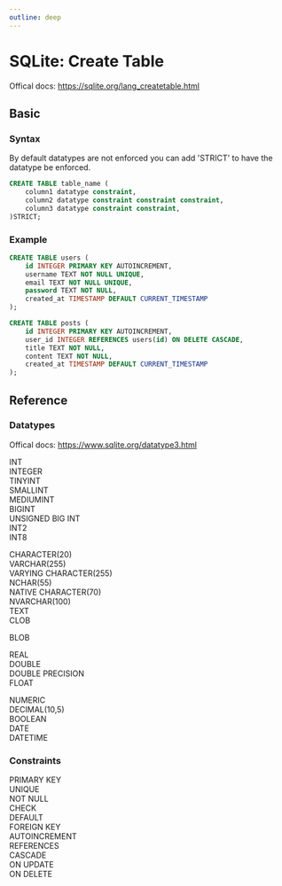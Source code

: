 ```yaml
---
outline: deep
---
```


# SQLite: Create Table
Offical docs: https://sqlite.org/lang_createtable.html

## Basic
### Syntax
By default datatypes are not enforced you can add 'STRICT' to have the datatype be enforced.
```sql
CREATE TABLE table_name (
    column1 datatype constraint, 
    column2 datatype constraint constraint constraint, 
    column3 datatype constraint constraint,
)STRICT;
```

### Example
```sql
CREATE TABLE users (
    id INTEGER PRIMARY KEY AUTOINCREMENT,
    username TEXT NOT NULL UNIQUE,
    email TEXT NOT NULL UNIQUE,
    password TEXT NOT NULL,
    created_at TIMESTAMP DEFAULT CURRENT_TIMESTAMP
);

CREATE TABLE posts (
    id INTEGER PRIMARY KEY AUTOINCREMENT,
    user_id INTEGER REFERENCES users(id) ON DELETE CASCADE,
    title TEXT NOT NULL,
    content TEXT NOT NULL,
    created_at TIMESTAMP DEFAULT CURRENT_TIMESTAMP
);
```

## Reference
### Datatypes
Offical docs: https://www.sqlite.org/datatype3.html

INT<br>
INTEGER<br>
TINYINT<br>
SMALLINT<br>
MEDIUMINT<br>
BIGINT<br>
UNSIGNED BIG INT<br>
INT2<br>
INT8<br>

CHARACTER(20)<br>
VARCHAR(255)<br>
VARYING CHARACTER(255)<br>
NCHAR(55)<br>
NATIVE CHARACTER(70)<br>
NVARCHAR(100)<br>
TEXT<br>
CLOB<br>

BLOB

REAL<br>
DOUBLE<br>
DOUBLE PRECISION<br>
FLOAT<br>

NUMERIC<br>
DECIMAL(10,5)<br>
BOOLEAN<br>
DATE<br>
DATETIME<br>

### Constraints
PRIMARY KEY<br>
UNIQUE<br>
NOT NULL<br>
CHECK<br>
DEFAULT<br>
FOREIGN KEY<br>
AUTOINCREMENT<br>
REFERENCES<br> 
CASCADE<br>
ON UPDATE<br>
ON DELETE<br>
